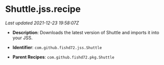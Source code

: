 # Shuttle.jss.recipe

_Last updated 2021-12-23 19:58:07Z_

- **Description**: Downloads the latest version of Shuttle and imports it into your JSS.

- **Identifier**: `com.github.fishd72.jss.Shuttle`

- **Parent Recipes**: `com.github.fishd72.pkg.Shuttle`